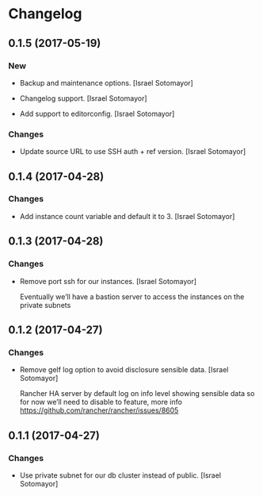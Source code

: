 # Changelog


## 0.1.5 (2017-05-19)

### New

* Backup and maintenance options. [Israel Sotomayor]

* Changelog support. [Israel Sotomayor]

* Add support to editorconfig. [Israel Sotomayor]

### Changes

* Update source URL to use SSH auth + ref version. [Israel Sotomayor]


## 0.1.4 (2017-04-28)

### Changes

* Add instance count variable and default it to 3. [Israel Sotomayor]


## 0.1.3 (2017-04-28)

### Changes

* Remove port ssh for our instances. [Israel Sotomayor]

  Eventually we’ll have a bastion server to access the instances on the private subnets


## 0.1.2 (2017-04-27)

### Changes

* Remove gelf log option to avoid disclosure sensible data. [Israel Sotomayor]

  Rancher HA server by default log on info level showing sensible data so for now we’ll need to disable to feature, more info https://github.com/rancher/rancher/issues/8605


## 0.1.1 (2017-04-27)

### Changes

* Use private subnet for our db cluster instead of public. [Israel Sotomayor]


